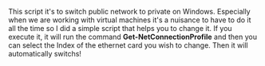 This script it's to switch public network to private on Windows.
Especially when we are working with virtual machines it's a nuisance to have to do it all the time 
so I did a simple script that helps you to change it. If you execute it, it will run the command **Get-NetConnectionProfile**
and then you can select the Index of the ethernet card you wish to change. Then it will automatically switchs!

